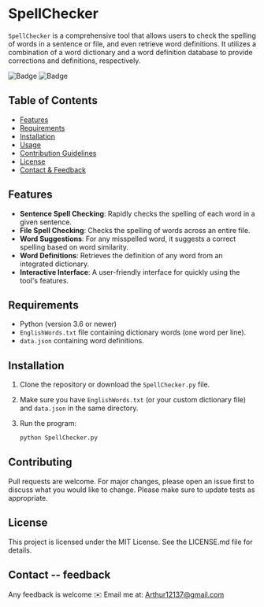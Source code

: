 # SpellChecker

`SpellChecker` is a comprehensive tool that allows users to check the spelling of words in a sentence or file, and even retrieve word definitions. It utilizes a combination of a word dictionary and a word definition database to provide corrections and definitions, respectively.

![Badge](https://img.shields.io/badge/version-1.0.0-blue) ![Badge](https://img.shields.io/badge/python->=3.6-green)

## Table of Contents
- [Features](#features)
- [Requirements](#requirements)
- [Installation](#installation)
- [Usage](#usage)
- [Contribution Guidelines](#contribution-guidelines)
- [License](#license)
- [Contact & Feedback](#contact--feedback)

## Features
- **Sentence Spell Checking**: Rapidly checks the spelling of each word in a given sentence.
- **File Spell Checking**: Checks the spelling of words across an entire file.
- **Word Suggestions**: For any misspelled word, it suggests a correct spelling based on word similarity.
- **Word Definitions**: Retrieves the definition of any word from an integrated dictionary.
- **Interactive Interface**: A user-friendly interface for quickly using the tool's features.

## Requirements

- Python (version 3.6 or newer)
- `EnglishWords.txt` file containing dictionary words (one word per line).
- `data.json` containing word definitions.

## Installation
1. Clone the repository or download the `SpellChecker.py` file.
2. Make sure you have `EnglishWords.txt` (or your custom dictionary file) and `data.json` in the same directory.
3. Run the program:
   
   ```bash
   python SpellChecker.py
   ```

## Contributing
Pull requests are welcome. For major changes, please open an issue first to discuss what you would like to change. Please make sure to update tests as appropriate.



## License
This project is licensed under the MIT License. See the LICENSE.md file for details.

## Contact -- feedback
Any feedback is welcome
✉️ Email me at: Arthur12137@gmail.com

